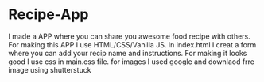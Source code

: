 # Recipe-App
I made a APP where you can share you awesome food recipe with others.
For making this APP I use HTML/CSS/Vanilla JS.
In index.html I creat a form where you can add your recip name and instructions. 
For making it looks good I use css in main.css file.
for images I used google and downlaod frre image using shutterstuck